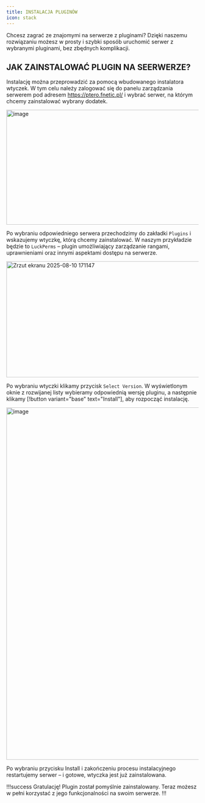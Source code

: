 ```yaml
---
title: INSTALACJA PLUGINÓW
icon: stack
---
```


Chcesz zagrać ze znajomymi na serwerze z pluginami? Dzięki naszemu rozwiązaniu możesz w prosty i szybki sposób uruchomić serwer z wybranymi pluginami, bez zbędnych komplikacji.

## JAK ZAINSTALOWAĆ PLUGIN NA SEERWERZE?
Instalację można przeprowadzić za pomocą wbudowanego instalatora wtyczek.
W tym celu należy zalogować się do panelu zarządzania serwerem pod adresem https://ptero.fnetic.pl/ i wybrać serwer, na którym chcemy zainstalować wybrany dodatek.

<img width="733" height="301" alt="image" src="https://github.com/user-attachments/assets/236dbc0b-b9c6-42ac-af4d-591a299d6f67" /><br>

Po wybraniu odpowiedniego serwera przechodzimy do zakładki ```Plugins``` i wskazujemy wtyczkę, którą chcemy zainstalować.
W naszym przykładzie będzie to ```LuckPerms``` – plugin umożliwiający zarządzanie rangami, uprawnieniami oraz innymi aspektami dostępu na serwerze.

<img width="540" height="304" alt="Zrzut ekranu 2025-08-10 171147" src="https://github.com/user-attachments/assets/b666c682-9a29-46a3-99c5-23502e1643b4" /><br>

Po wybraniu wtyczki klikamy przycisk ```Select Version```.
W wyświetlonym oknie z rozwijanej listy wybieramy odpowiednią wersję pluginu, a następnie klikamy
[!button variant="base" text="Install"], aby rozpocząć instalację.

<img width="1920" height="923" alt="image" src="https://github.com/user-attachments/assets/df409f1d-692e-42b0-933f-57a9b8e56fcb" /><br>

Po wybraniu przycisku Install i zakończeniu procesu instalacyjnego restartujemy serwer – i gotowe, wtyczka jest już zainstalowana.

!!!success Gratulację!
Plugin został pomyślnie zainstalowany. Teraz możesz w pełni korzystać z jego funkcjonalności na swoim serwerze.
!!!
